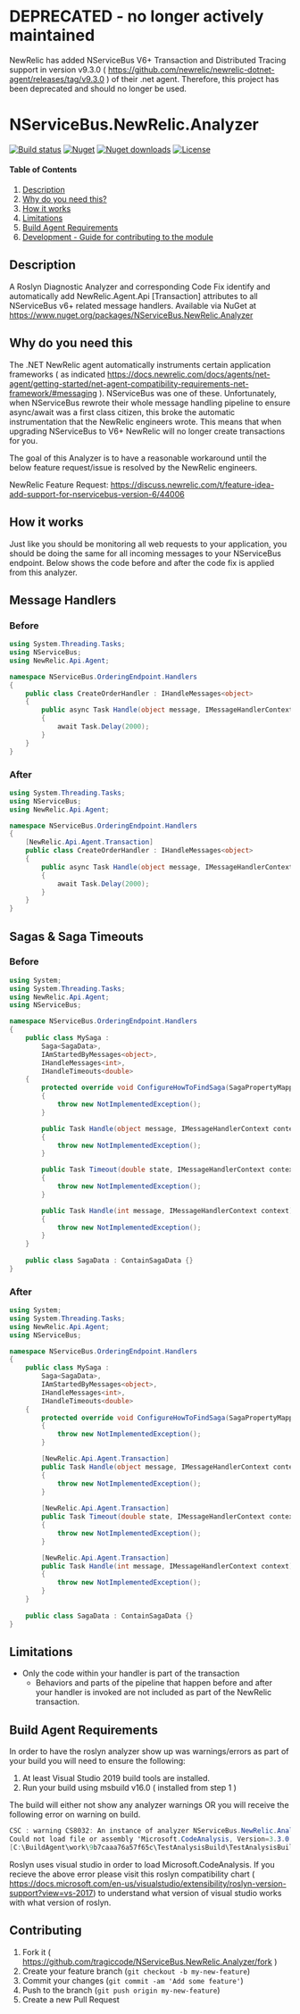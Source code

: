 # **DEPRECATED** - no longer actively maintained

NewRelic has added NServiceBus V6+ Transaction and Distributed Tracing support in version v9.3.0 ( https://github.com/newrelic/newrelic-dotnet-agent/releases/tag/v9.3.0 ) of their .net agent.  Therefore, this project has been deprecated and should no longer be used.  

# NServiceBus.NewRelic.Analyzer

[![Build status](https://ci.appveyor.com/api/projects/status/32r7s2skrgm9ubva/branch/master?svg=true)](https://ci.appveyor.com/project/TraGicCode/nservicebus-newrelic-analyzer)
[![Nuget](https://img.shields.io/nuget/v/NServiceBus.NewRelic.Analyzer)](https://www.nuget.org/packages/NServiceBus.NewRelic.Analyzer)
[![Nuget downloads](https://img.shields.io/nuget/dt/NServiceBus.NewRelic.Analyzer)](https://www.nuget.org/packages/NServiceBus.NewRelic.Analyzer)
[![License](https://img.shields.io/github/license/tragiccode/nservicebus.newrelic.analyzer.svg)](https://github.com/tragiccode/nservicebus.newrelic.analyzer/blob/master/LICENSE)

#### Table of Contents

1. [Description](#description)
1. [Why do you need this?](#why-do-you-need-this)
1. [How it works](#how-it-works)
1. [Limitations](#limitations)
1. [Build Agent Requirements](#build-agent-requirements)
1. [Development - Guide for contributing to the module](#contributing)

## Description

A Roslyn Diagnostic Analyzer and corresponding Code Fix identify and automatically add NewRelic.Agent.Api [Transaction] attributes to all NServiceBus v6+ related message handlers.
Available via NuGet at https://www.nuget.org/packages/NServiceBus.NewRelic.Analyzer

## Why do you need this

The .NET NewRelic agent automatically instruments certain application frameworks ( as indicated https://docs.newrelic.com/docs/agents/net-agent/getting-started/net-agent-compatibility-requirements-net-framework/#messaging ).  NServiceBus
was one of these.  Unfortunately, when NServiceBus rewrote their whole message handling pipeline to ensure async/await was a first class citizen, this broke the automatic instrumentation that the NewRelic engineers wrote. This means that when upgrading NServiceBus to V6+ NewRelic will no longer create transactions for you.

The goal of this Analyzer is to have a reasonable workaround until the below feature request/issue is resolved by the NewRelic engineers. 

NewRelic Feature Request:
https://discuss.newrelic.com/t/feature-idea-add-support-for-nservicebus-version-6/44006

## How it works

Just like you should be monitoring all web requests to your application, you should be doing the same for all incoming messages to your NServiceBus endpoint.  Below shows the code before and after the code fix is applied from this analyzer.

## Message Handlers

### Before

```c#
using System.Threading.Tasks;
using NServiceBus;
using NewRelic.Api.Agent;

namespace NServiceBus.OrderingEndpoint.Handlers
{
    public class CreateOrderHandler : IHandleMessages<object>
    {
        public async Task Handle(object message, IMessageHandlerContext context)
        {
            await Task.Delay(2000);
        }
    }
}
```

### After

```c#
using System.Threading.Tasks;
using NServiceBus;
using NewRelic.Api.Agent;

namespace NServiceBus.OrderingEndpoint.Handlers
{
    [NewRelic.Api.Agent.Transaction]
    public class CreateOrderHandler : IHandleMessages<object>
    {
        public async Task Handle(object message, IMessageHandlerContext context)
        {
            await Task.Delay(2000);
        }
    }
}
```

## Sagas & Saga Timeouts

### Before

```c#
using System;
using System.Threading.Tasks;
using NewRelic.Api.Agent;
using NServiceBus;

namespace NServiceBus.OrderingEndpoint.Handlers
{
    public class MySaga :
        Saga<SagaData>,
        IAmStartedByMessages<object>,
        IHandleMessages<int>,
        IHandleTimeouts<double>
    {
        protected override void ConfigureHowToFindSaga(SagaPropertyMapper<SagaData> mapper)
        {
            throw new NotImplementedException();
        }

        public Task Handle(object message, IMessageHandlerContext context)
        {
            throw new NotImplementedException();
        }

        public Task Timeout(double state, IMessageHandlerContext context)
        {
            throw new NotImplementedException();
        }

        public Task Handle(int message, IMessageHandlerContext context)
        {
            throw new NotImplementedException();
        }
    }
    
    public class SagaData : ContainSagaData {}
}
```

### After

```c#
using System;
using System.Threading.Tasks;
using NewRelic.Api.Agent;
using NServiceBus;

namespace NServiceBus.OrderingEndpoint.Handlers
{
    public class MySaga :
        Saga<SagaData>,
        IAmStartedByMessages<object>,
        IHandleMessages<int>,
        IHandleTimeouts<double>
    {
        protected override void ConfigureHowToFindSaga(SagaPropertyMapper<SagaData> mapper)
        {
            throw new NotImplementedException();
        }

        [NewRelic.Api.Agent.Transaction]
        public Task Handle(object message, IMessageHandlerContext context)
        {
            throw new NotImplementedException();
        }
        
        [NewRelic.Api.Agent.Transaction]
        public Task Timeout(double state, IMessageHandlerContext context)
        {
            throw new NotImplementedException();
        }

        [NewRelic.Api.Agent.Transaction]
        public Task Handle(int message, IMessageHandlerContext context)
        {
            throw new NotImplementedException();
        }
    }
    
    public class SagaData : ContainSagaData {}
}
```

## Limitations

- Only the code within your handler is part of the transaction
   - Behaviors and parts of the pipeline that happen before and after your handler is invoked are not included as part of the NewRelic transaction.


## Build Agent Requirements

In order to have the roslyn analyzer show up was warnings/errors as part of your build you will need to ensure the following:

1. At least Visual Studio 2019 build tools are installed.
2. Run your build using msbuild v16.0 ( installed from step 1 )

The build will either not show any analyzer warnings OR you will receive the following error on warning on build.

```c#
CSC : warning CS8032: An instance of analyzer NServiceBus.NewRelic.Analyzer.NServiceBusNewRelicAnalyzer cannot be created from C:\BuildAgent\work\9b7caaa76a57f65c\packages\NServiceBus.NewRelic.Analyzer.1.0.1\analyzers\dotnet\cs\NServiceBus.NewRelic.Analyzer.dll : 
Could not load file or assembly 'Microsoft.CodeAnalysis, Version=3.3.0.0, Culture=neutral, PublicKeyToken=31bf3856ad364e35' or one of its dependencies. The system cannot find the file specified.. 
[C:\BuildAgent\work\9b7caaa76a57f65c\TestAnalysisBuild\TestAnalysisBuild.csproj]
```

Roslyn uses visual studio in order to load Microsoft.CodeAnalysis.  If you recieve the above error please visit this roslyn compatibility chart ( https://docs.microsoft.com/en-us/visualstudio/extensibility/roslyn-version-support?view=vs-2017) to understand what version of visual studio works with what version of roslyn.

## Contributing

1. Fork it ( <https://github.com/tragiccode/NServiceBus.NewRelic.Analyzer/fork> )
1. Create your feature branch (`git checkout -b my-new-feature`)
1. Commit your changes (`git commit -am 'Add some feature'`)
1. Push to the branch (`git push origin my-new-feature`)
1. Create a new Pull Request